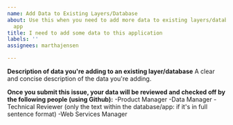 ```yaml
---
name: Add Data to Existing Layers/Database
about: Use this when you need to add more data to existing layers/database in the
  app
title: I need to add some data to this application
labels: ''
assignees: marthajensen

---
```


**Description of data you're adding to an existing layer/database**
A clear and concise description of the data you're adding.

**Once you submit this issue, your data will be reviewed and checked off by the following people (using Github):**
-Product Manager
-Data Manager
-Technical Reviewer (only the text within the database/app: if it's in full sentence format)
-Web Services Manager
